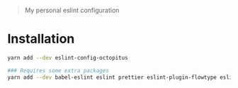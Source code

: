 > My personal eslint configuration

# Installation

```bash
yarn add --dev eslint-config-octopitus

### Requires some extra packages
yarn add --dev babel-eslint eslint prettier eslint-plugin-flowtype eslint-plugin-import eslint-plugin-prettier eslint-plugin-react eslint-plugin-standard
```
